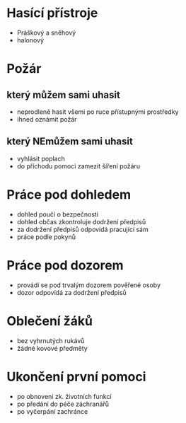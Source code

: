 # Hasící přístroje
* Práškový a sněhový
* halonový

# Požár
## který můžem sami uhasit
* neprodleně hasit všemi po ruce přístupnými prostředky
* ihned oznámit požár
## který NEmůžem sami uhasit
* vyhlásit poplach
* do příchodu pomoci zamezit šíření požáru

# Práce pod dohledem
* dohled poučí o bezpečnosti
* dohled občas zkontroluje dodržení předpisů
* za dodržení předpisů odpovídá pracující sám
* práce podle pokynů

# Práce pod dozorem
* provádí se pod trvalým dozorem pověřené osoby
* dozor odpovídá za dodržení předpisů

# Oblečení žáků
* bez vyhrnutých rukávů
* žádné kovové předměty

# Ukončení první pomoci
* po obnovení zk. životních funkcí
* po předání do péče záchranářů
* po vyčerpání zachránce
